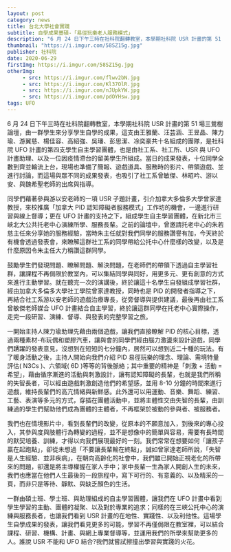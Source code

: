 ```yaml
---
layout: post
category: news
title: 台北大學社會實踐
subtitle: 自學成果豐碩-「易徑玩樂老人服務模式」
description: "6 月 24 日下午三時在社科院翻轉教室，本學期社科院 USR 計畫的第 51 場三鶯樹論壇，由一群學生來分享學生自學的成果，這支由王雅蘭、汪芸涵、王昱晶、陳力瑜、游翼慈、楊佳容、高紹強、吳璠、彭思潔、凃奕豪共十名組成的團隊，是社科院 UFO 計畫的第四支學生自主學習團體，也是由社工系、社工所、USR 與 UFO 計畫助理、以及一位因疫情滯台的留美學生所組成。當日的成果發表，十位同學全數到齊並輪流上台，現場也準備了簡報、遊戲道具、服務時的影片、帶領遊戲、並進行討論，而這場與眾不同的成果發表，也吸引了社工系曾敏傑、林昭吟、游以安、與魏希聖老師的出席與指導。"
thumbnail: "https://i.imgur.com/58SZ15g.jpg"
publisher: 社科院
date: 2020-06-29
firstImg: https://i.imgur.com/58SZ15g.jpg
otherImg:
     - src: https://i.imgur.com/flwv2bN.jpg
     - src: https://i.imgur.com/Kl37OlR.jpg
     - src: https://i.imgur.com/nJUpkYW.jpg
     - src: https://i.imgur.com/pdOYHsw.jpg
tags: UFO
---
```

6 月 24 日下午三時在社科院翻轉教室，本學期社科院 USR 計畫的第 51 場三鶯樹論壇，由一群學生來分享學生自學的成果，這支由王雅蘭、汪芸涵、王昱晶、陳力瑜、游翼慈、楊佳容、高紹強、吳璠、彭思潔、凃奕豪共十名組成的團隊，是社科院 UFO 計畫的第四支學生自主學習團體，也是由社工系、社工所、USR 與 UFO 計畫助理、以及一位因疫情滯台的留美學生所組成。當日的成果發表，十位同學全數到齊並輪流上台，現場也準備了簡報、遊戲道具、服務時的影片、帶領遊戲、並進行討論，而這場與眾不同的成果發表，也吸引了社工系曾敏傑、林昭吟、游以安、與魏希聖老師的出席與指導。

同學們藉著參與游以安老師的一項 USR 子題計畫，引介加拿大多倫多大學曾家達教授，來校推廣「加拿大 PID 認知障礙者服務模式」工作坊的機會，一邊進行研習與線上督導；更在 UFO 計畫的支持之下，組成學生自主學習團體，在新北市三峽北大公共托老中心演練所學、服務長輩。之前的論壇中，曾邀請托老中心的朱若慈主任來分享她的服務經驗，當時朱主任就對我們同學的服務讚譽有加，今天終於有機會透過發表會，來瞭解這群社工系的同學帶給公托中心什麼樣的改變，以及是什麼原因令朱主任大力稱讚這群同學。

鼓勵學生們發現問題、瞭解問題、解決問題，在老師們的帶領下透過自主學習社群，讓課程不再侷限於教室內，可以集結同學與同好，用更多元、更有創意的方式來進行主動學習。就在聽完一次的演講後，終於讓這十名學生自發組成學習社群，經由加拿大多倫多大學社工學院曾家達教授，同時也是 PID 的開發者指導之下，再結合社工系游以安老師的遊戲治療專長，從旁督導與提供建議，最後再由社工系曾敏傑老師媒合 UFO 計畫結合自主學習，終於讓這群同學在托老中心實際操作，走完一段研習、演練、督導、與發表的完整學習之旅。

一開始主持人陳力瑜助理先藉由兩個遊戲，讓我們直接瞭解 PID 的核心目標，透過兩種素材-布玩偶和塑膠汽車，讓與會的同學們經由腦力激盪來設計遊戲，同學們踴躍的發表意見，沒想到在短短的七分鐘內，居然可以想到近二十種的玩法。有了暖身活動之後，主持人開始向我們介紹 PID 易徑玩樂的理念、理論、需境特量評估( N3Cs )、六領域( 6D )等等的背後脈絡；其中重要的精神是「刺激 + 活動 = 希望」，藉由循序漸進的活動與刺激設計，讓有認知障礙的長輩，也就是我們所稱的失智長者，可以經由遊戲刺激創造他們的希望感，並用 8-10 分鐘的時間來進行遊戲，維持長輩們的高亢情緒與新鮮感。此外還可以用運動、音樂、舞蹈、練習、工藝、表演等多元的方式，穿插在團體活動中，並將主體性交由失智的長輩，由訓練過的學生們幫助他們成為團體的主體者，不再框架於被動的參與者、被服務者。

我們也在情境影片中，看到長輩們的改變，從原本的不願意加入，到後來的專心投入，其參與度與肢體行為轉變的過程，並不是想像中的簡單與容易，需要有長時間的默契培養、訓練，才得以向我們展現最好的一刻。我們常常在想要如何「讓孩子贏在起跑點」，卻從未想過「不要讓長輩輸在終點」，誠如曾家達老師所說，「失智是人生經驗、並非疾病」，在朝向高齡化的社會中，我們雖已開始正視老化的所帶來的問題，卻還是將主導權握在家人手中；家中長輩一生為家人開創人生的未來，我們也應當在他們人生最後的一段旅程中，寫下可行的、有意義的、以及精采的一頁，而非只是等待、靜默、與缺乏顏色的生活。

一群由碩士班、學士班、與助理組成的自主學習團體，讓我們在 UFO 計畫中看到學生學習的主動、團體的凝聚、以及對於專業的追求；同樣的在三峽公托中心的演練與服務長者，也讓我們看到 USR 計畫的在地性、實踐性、以及利他性。這場學生自學成果的發表，讓我們看見更多的可能，學習不再僅侷限在教室裡，可以結合課程、研習、機構、計畫、與網上專業督導等，並運用我們的所學來幫助更多的人。誰說 USR 不能和 UFO 結合?我們就嘗試擦撞出學習與實踐的火花。
